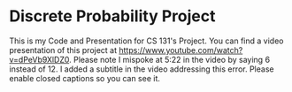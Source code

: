 # Discrete  Probability Project
This is my Code and Presentation for CS 131's Project. You can find a video presentation of this project at https://www.youtube.com/watch?v=dPeVb9XlDZ0. Please note I mispoke at 5:22 in the video by saying 6 instead of 12. I added a subtitle in the video addressing this error. Please enable closed captions so you can see it.